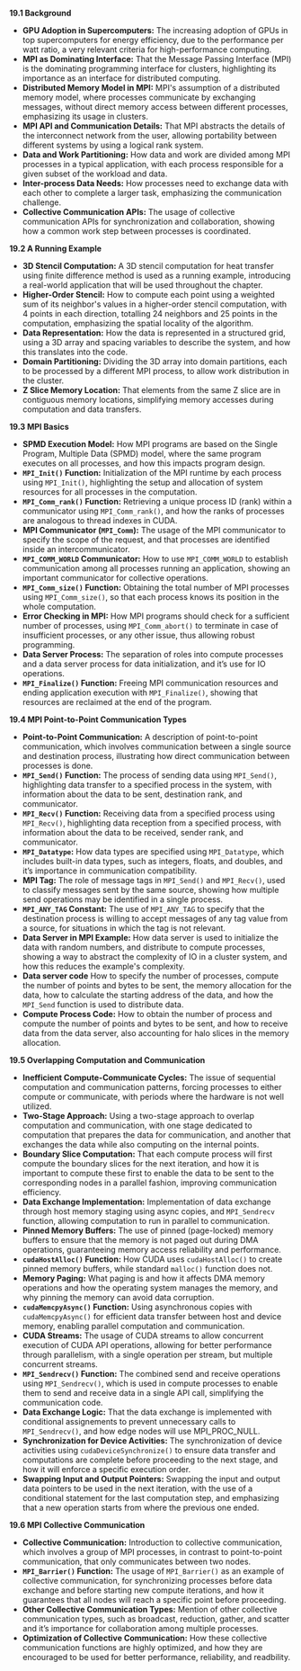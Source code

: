 **19.1 Background**

*   **GPU Adoption in Supercomputers:** The increasing adoption of GPUs in top supercomputers for energy efficiency, due to the performance per watt ratio, a very relevant criteria for high-performance computing.
*   **MPI as Dominating Interface:**  That the Message Passing Interface (MPI) is the dominating programming interface for clusters, highlighting its importance as an interface for distributed computing.
*   **Distributed Memory Model in MPI:** MPI's assumption of a distributed memory model, where processes communicate by exchanging messages, without direct memory access between different processes, emphasizing its usage in clusters.
*  **MPI API and Communication Details:** That MPI abstracts the details of the interconnect network from the user, allowing portability between different systems by using a logical rank system.
*   **Data and Work Partitioning:** How data and work are divided among MPI processes in a typical application, with each process responsible for a given subset of the workload and data.
*   **Inter-process Data Needs:** How processes need to exchange data with each other to complete a larger task, emphasizing the communication challenge.
*   **Collective Communication APIs:**  The usage of collective communication APIs for synchronization and collaboration, showing how a common work step between processes is coordinated.

**19.2 A Running Example**

*   **3D Stencil Computation:**  A 3D stencil computation for heat transfer using finite difference method is used as a running example, introducing a real-world application that will be used throughout the chapter.
*   **Higher-Order Stencil:** How to compute each point using a weighted sum of its neighbor's values in a higher-order stencil computation, with 4 points in each direction, totalling 24 neighbors and 25 points in the computation, emphasizing the spatial locality of the algorithm.
*    **Data Representation:** How the data is represented in a structured grid, using a 3D array and spacing variables to describe the system, and how this translates into the code.
*  **Domain Partitioning:** Dividing the 3D array into domain partitions, each to be processed by a different MPI process, to allow work distribution in the cluster.
*   **Z Slice Memory Location:**  That elements from the same Z slice are in contiguous memory locations, simplifying memory accesses during computation and data transfers.

**19.3 MPI Basics**

*   **SPMD Execution Model:**  How MPI programs are based on the Single Program, Multiple Data (SPMD) model, where the same program executes on all processes, and how this impacts program design.
*   **`MPI_Init()` Function:**  Initialization of the MPI runtime by each process using `MPI_Init()`, highlighting the setup and allocation of system resources for all processes in the computation.
*   **`MPI_Comm_rank()` Function:**  Retrieving a unique process ID (rank) within a communicator using `MPI_Comm_rank()`, and how the ranks of processes are analogous to thread indexes in CUDA.
*   **MPI Communicator (`MPI_Comm`):**  The usage of the MPI communicator to specify the scope of the request, and that processes are identified inside an intercommunicator.
*   **`MPI_COMM_WORLD` Communicator:** How to use `MPI_COMM_WORLD` to establish communication among all processes running an application, showing an important communicator for collective operations.
*   **`MPI_Comm_size()` Function:** Obtaining the total number of MPI processes using `MPI_Comm_size()`, so that each process knows its position in the whole computation.
*   **Error Checking in MPI:** How MPI programs should check for a sufficient number of processes, using `MPI_Comm_abort()` to terminate in case of insufficient processes, or any other issue, thus allowing robust programming.
*  **Data Server Process:** The separation of roles into compute processes and a data server process for data initialization, and it’s use for IO operations.
*   **`MPI_Finalize()` Function:** Freeing MPI communication resources and ending application execution with `MPI_Finalize()`, showing that resources are reclaimed at the end of the program.

**19.4 MPI Point-to-Point Communication Types**

*   **Point-to-Point Communication:** A description of point-to-point communication, which involves communication between a single source and destination process, illustrating how direct communication between processes is done.
*   **`MPI_Send()` Function:** The process of sending data using `MPI_Send()`, highlighting data transfer to a specified process in the system, with information about the data to be sent, destination rank, and communicator.
*   **`MPI_Recv()` Function:** Receiving data from a specified process using `MPI_Recv()`, highlighting data reception from a specified process, with information about the data to be received, sender rank, and communicator.
*   **`MPI_Datatype`:** How data types are specified using `MPI_Datatype`, which includes built-in data types, such as integers, floats, and doubles, and it’s importance in communication compatibility.
*   **MPI Tag:**  The role of message tags in `MPI_Send()` and `MPI_Recv()`, used to classify messages sent by the same source, showing how multiple send operations may be identified in a single process.
*   **`MPI_ANY_TAG` Constant:** The use of `MPI_ANY_TAG` to specify that the destination process is willing to accept messages of any tag value from a source, for situations in which the tag is not relevant.
*   **Data Server in MPI Example:**  How data server is used to initialize the data with random numbers, and distribute to compute processes, showing a way to abstract the complexity of IO in a cluster system, and how this reduces the example's complexity.
*  **Data server code** How to specify the number of processes, compute the number of points and bytes to be sent, the memory allocation for the data, how to calculate the starting address of the data, and how the `MPI_Send` function is used to distribute data.
*  **Compute Process Code:**  How to obtain the number of process and compute the number of points and bytes to be sent, and how to receive data from the data server, also accounting for halo slices in the memory allocation.

**19.5 Overlapping Computation and Communication**

*   **Inefficient Compute-Communicate Cycles:**  The issue of sequential computation and communication patterns, forcing processes to either compute or communicate, with periods where the hardware is not well utilized.
*   **Two-Stage Approach:** Using a two-stage approach to overlap computation and communication, with one stage dedicated to computation that prepares the data for communication, and another that exchanges the data while also computing on the internal points.
*   **Boundary Slice Computation:** That each compute process will first compute the boundary slices for the next iteration, and how it is important to compute these first to enable the data to be sent to the corresponding nodes in a parallel fashion, improving communication efficiency.
*   **Data Exchange Implementation:** Implementation of data exchange through host memory staging using async copies, and `MPI_Sendrecv` function, allowing computation to run in parallel to communication.
*   **Pinned Memory Buffers:** The use of pinned (page-locked) memory buffers to ensure that the memory is not paged out during DMA operations, guaranteeing memory access reliability and performance.
*   **`cudaHostAlloc()` Function:** How CUDA uses `cudaHostAlloc()` to create pinned memory buffers, while standard `malloc()` function does not.
*   **Memory Paging:** What paging is and how it affects DMA memory operations and how the operating system manages the memory, and why pinning the memory can avoid data corruption.
*   **`cudaMemcpyAsync()` Function:** Using asynchronous copies with `cudaMemcpyAsync()` for efficient data transfer between host and device memory, enabling parallel computation and communication.
*    **CUDA Streams:** The usage of CUDA streams to allow concurrent execution of CUDA API operations, allowing for better performance through parallelism, with a single operation per stream, but multiple concurrent streams.
*  **`MPI_Sendrecv()` Function:**  The combined send and receive operations using `MPI_Sendrecv()`, which is used in compute processes to enable them to send and receive data in a single API call, simplifying the communication code.
*    **Data Exchange Logic:** That the data exchange is implemented with conditional assignements to prevent unnecessary calls to `MPI_Sendrecv()`, and how edge nodes will use MPI_PROC_NULL.
*   **Synchronization for Device Activities:**  The synchronization of device activities using `cudaDeviceSynchronize()` to ensure data transfer and computations are complete before proceeding to the next stage, and how it will enforce a specific execution order.
*   **Swapping Input and Output Pointers:** Swapping the input and output data pointers to be used in the next iteration, with the use of a conditional statement for the last computation step, and emphasizing that a new operation starts from where the previous one ended.

**19.6 MPI Collective Communication**

*   **Collective Communication:** Introduction to collective communication, which involves a group of MPI processes, in contrast to point-to-point communication, that only communicates between two nodes.
*   **`MPI_Barrier()` Function:** The usage of `MPI_Barrier()` as an example of collective communication, for synchronizing processes before data exchange and before starting new compute iterations, and how it guarantees that all nodes will reach a specific point before proceeding.
*   **Other Collective Communication Types:** Mention of other collective communication types, such as broadcast, reduction, gather, and scatter and it’s importance for collaboration among multiple processes.
*  **Optimization of Collective Communication:** How these collective communication functions are highly optimized, and how they are encouraged to be used for better performance, reliability, and readbility.
